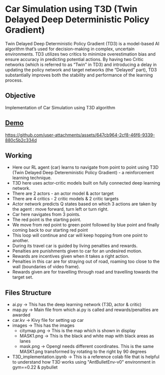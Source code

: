 # Car Simulation using T3D (Twin Delayed Deep Deterministic Policy Gradient)

Twin Delayed Deep Deterministic Policy Gradient (TD3) is a model-based AI algorithm that’s used for decision-making in complex, uncertain environments. TD3 utilizes two critics to minimize overestimation bias and ensure accuracy in predicting potential actions. By having two Critic networks (which is referred to as “Twin” in TD3) and introducing a delay in updating the policy network and target networks (the “Delayed” part), TD3 substantially improves both the stability and performance of the learning process.

## Objective
Implementation of Car Simulation using T3D algorithm

## [Demo](https://youtu.be/pOXgpQtS0tA)

https://github.com/user-attachments/assets/647cb964-2cf8-46f6-9339-880c5b2c334d


## Working

- Here our RL agent (car) learns to navigate from point to point using T3D (Twin Delayed Deep Detereministic Policy Gradient) - a reinforcement learning technique.
- T3D here uses actor-critic models built on fully connected deep learning network.
- There are 2 actors - an actor model & actor target
- There are 4 critics - 2 critic models & 2 critic targets
- Actor network predicts Q states based on which 3 actions are taken by the agent : move forward, turn left or turn right.
- Car here navigates from 3 points.
- The red point is the starting point.
- We move from red point to green point followed by blue point and finally coming back to our starting red point
- This loop will continue and car will keep hopping from one point to another.
- During its travel car is guided by living penalties and rewards.
- Penalties are punishments given to car for an undesired motion.
- Rewards are incentives given when it takes a right action.
- Penalties in this car are for straying out of road, roaming too close to the wall (boundaries of video frame).
- Rewards given are for travelling through road and travelling towards the target set.
  
## Files Structure
- ai.py -> This has the deep learning network (T3D, actor & critic)
- map.py -> Main file from which ai.py is called and rewards/penalties are awarded
- car.kv -> Kivy file for setting up car
- images -> This has the images
    - citymap.png -> This is the map which is shown in display
    - MASK1.png -> This is the black and white map with black areas as lanes
    - mask.png -> Opengl needs different coordinates. This is the same MASK1.png transformed by rotating to the right by 90 degrees
- T3D_implementation.ipynb -> This is a reference colab file that is helpful to understand how T3D works using "AntBulletEnv-v0" environment in gym==0.22 & pybullet
